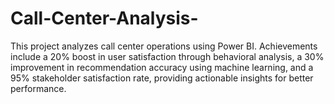 # Call-Center-Analysis-
This project analyzes call center operations using Power BI. Achievements include a 20% boost in user satisfaction through behavioral analysis, a 30% improvement in recommendation accuracy using machine learning, and a 95% stakeholder satisfaction rate, providing actionable insights for better performance.
